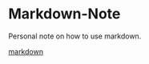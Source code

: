 # Markdown-Note
Personal note on how to use markdown.

[markdown](https://github.com/AkaiKen/Markdown-Note/blob/master/source/markdown.md)

